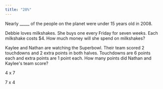 ```yaml
---
title: "28%"
---
```

Nearly _____ of the people on the planet were under 15 years old in 2008.

Debbie loves milkshakes. She buys one every Friday for seven weeks. Each milkshake costs $4. How much money will she spend on milkshakes?

Kaylee and Nathan are watching the Superbowl. Their team scored 2 touchdowns and 2 extra points in both halves. Touchdowns are 6 points each and extra points are 1 point each. How many points did Nathan and Kaylee's team score?

4 x 7

7 x 4

